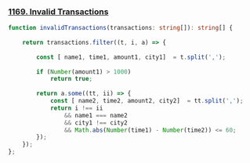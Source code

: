 ### [1169. Invalid Transactions](https://leetcode.com/problems/invalid-transactions/)
```typescript
function invalidTransactions(transactions: string[]): string[] {
    
    return transactions.filter((t, i, a) => {
        
        const [ name1, time1, amount1, city1]  = t.split(',');
        
        if (Number(amount1) > 1000)
            return true;
        
        return a.some((tt, ii) => {
            const [ name2, time2, amount2, city2]  = tt.split(',');
            return i !== ii
                && name1 === name2
                && city1 !== city2
                && Math.abs(Number(time1) - Number(time2)) <= 60;
        });
    });
};
```
